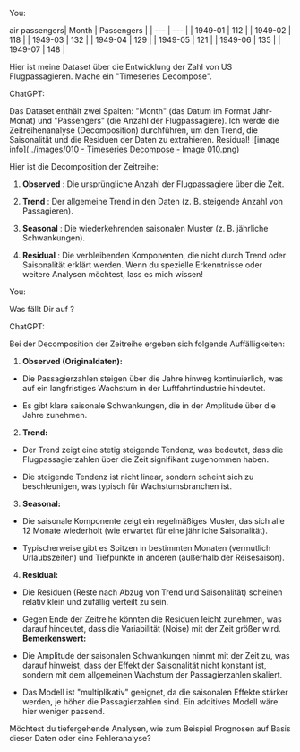 
You: 

air passengers| Month | Passengers | 
| --- | --- | 
| 1949-01 | 112 | 
| 1949-02 | 118 | 
| 1949-03 | 132 | 
| 1949-04 | 129 | 
| 1949-05 | 121 | 
| 1949-06 | 135 | 
| 1949-07 | 148 | 



Hier ist meine Dataset über die Entwicklung der Zahl von US Flugpassagieren. Mache ein "Timeseries Decompose".

ChatGPT: 

Das Dataset enthält zwei Spalten: "Month" (das Datum im Format Jahr-Monat) und "Passengers" (die Anzahl der Flugpassagiere). Ich werde die Zeitreihenanalyse (Decomposition) durchführen, um den Trend, die Saisonalität und die Residuen der Daten zu extrahieren. ​​Residual!
![image info]([../images/010 - Timeseries Decompose - Image 010.png](https://raw.githubusercontent.com/Fabster79/timeseries_fc/refs/heads/main/images/010%20-%20Timeseries%20Decompose%20-%20Image%20010.png))

Hier ist die Decomposition der Zeitreihe:
 
1. **Observed** : Die ursprüngliche Anzahl der Flugpassagiere über die Zeit.
 
2. **Trend** : Der allgemeine Trend in den Daten (z. B. steigende Anzahl von Passagieren).
 
3. **Seasonal** : Die wiederkehrenden saisonalen Muster (z. B. jährliche Schwankungen).
 
4. **Residual** : Die verbleibenden Komponenten, die nicht durch Trend oder Saisonalität erklärt werden.
Wenn du spezielle Erkenntnisse oder weitere Analysen möchtest, lass es mich wissen! ​​

You: 

Was fällt Dir auf ?

ChatGPT: 

Bei der Decomposition der Zeitreihe ergeben sich folgende Auffälligkeiten:
1. **Observed (Originaldaten):** 
- Die Passagierzahlen steigen über die Jahre hinweg kontinuierlich, was auf ein langfristiges Wachstum in der Luftfahrtindustrie hindeutet.

- Es gibt klare saisonale Schwankungen, die in der Amplitude über die Jahre zunehmen.
2. **Trend:** 
- Der Trend zeigt eine stetig steigende Tendenz, was bedeutet, dass die Flugpassagierzahlen über die Zeit signifikant zugenommen haben.

- Die steigende Tendenz ist nicht linear, sondern scheint sich zu beschleunigen, was typisch für Wachstumsbranchen ist.
3. **Seasonal:** 
- Die saisonale Komponente zeigt ein regelmäßiges Muster, das sich alle 12 Monate wiederholt (wie erwartet für eine jährliche Saisonalität).

- Typischerweise gibt es Spitzen in bestimmten Monaten (vermutlich Urlaubszeiten) und Tiefpunkte in anderen (außerhalb der Reisesaison).
4. **Residual:** 
- Die Residuen (Reste nach Abzug von Trend und Saisonalität) scheinen relativ klein und zufällig verteilt zu sein.

- Gegen Ende der Zeitreihe könnten die Residuen leicht zunehmen, was darauf hindeutet, dass die Variabilität (Noise) mit der Zeit größer wird.
**Bemerkenswert:** 
- Die Amplitude der saisonalen Schwankungen nimmt mit der Zeit zu, was darauf hinweist, dass der Effekt der Saisonalität nicht konstant ist, sondern mit dem allgemeinen Wachstum der Passagierzahlen skaliert.

- Das Modell ist "multiplikativ" geeignet, da die saisonalen Effekte stärker werden, je höher die Passagierzahlen sind. Ein additives Modell wäre hier weniger passend.

Möchtest du tiefergehende Analysen, wie zum Beispiel Prognosen auf Basis dieser Daten oder eine Fehleranalyse?

